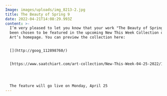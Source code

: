 ```yaml
---
Image: images/uploads/img_8213-2.jpg
title: The Beauty of Spring 9
date: 2022-04-21T14:08:29.993Z
content: >-
  I’m very pleased to let you know that your work "The Beauty of Spring 9"has
  been chosen to be featured in the upcoming New This Week Collection on Saatchi
  Art’s homepage. You can preview the collection here: 


  [](http://goog_112898760/)


  [https://www.saatchiart.com/​art-collection/New-This-Week-​04-25-2022/153961/669787/view](https://www.saatchiart.com/art-collection/New-This-Week-04-25-2022/153961/669787/view)




  The feature will go live on Monday, April 25
---
```

